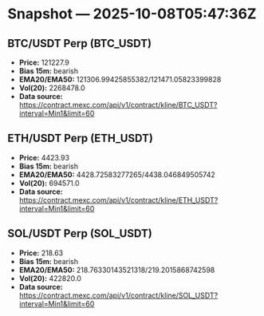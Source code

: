 # Snapshot — 2025-10-08T05:47:36Z

## BTC/USDT Perp (BTC_USDT)
- **Price:** 121227.9
- **Bias 15m:** bearish
- **EMA20/EMA50:** 121306.99425855382/121471.05823399828
- **Vol(20):** 2268478.0
- **Data source:** https://contract.mexc.com/api/v1/contract/kline/BTC_USDT?interval=Min1&limit=60

## ETH/USDT Perp (ETH_USDT)
- **Price:** 4423.93
- **Bias 15m:** bearish
- **EMA20/EMA50:** 4428.72583277265/4438.046849505742
- **Vol(20):** 694571.0
- **Data source:** https://contract.mexc.com/api/v1/contract/kline/ETH_USDT?interval=Min1&limit=60

## SOL/USDT Perp (SOL_USDT)
- **Price:** 218.63
- **Bias 15m:** bearish
- **EMA20/EMA50:** 218.76330143521318/219.2015868742598
- **Vol(20):** 422820.0
- **Data source:** https://contract.mexc.com/api/v1/contract/kline/SOL_USDT?interval=Min1&limit=60
